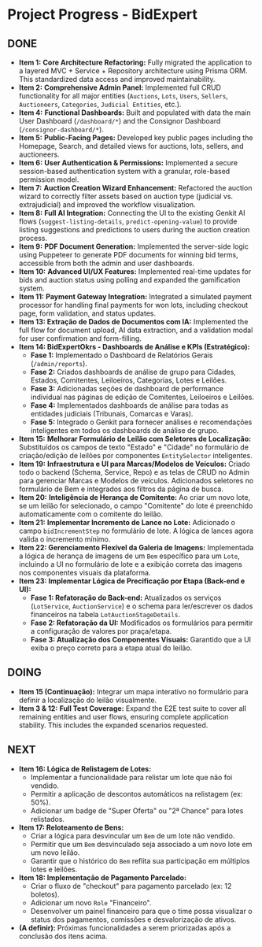 # Project Progress - BidExpert

## DONE
- **Item 1:** **Core Architecture Refactoring:** Fully migrated the application to a layered MVC + Service + Repository architecture using Prisma ORM. This standardized data access and improved maintainability.
- **Item 2:** **Comprehensive Admin Panel:** Implemented full CRUD functionality for all major entities (`Auctions`, `Lots`, `Users`, `Sellers`, `Auctioneers`, `Categories`, `Judicial Entities`, etc.).
- **Item 4:** **Functional Dashboards:** Built and populated with data the main User Dashboard (`/dashboard/*`) and the Consignor Dashboard (`/consignor-dashboard/*`).
- **Item 5:** **Public-Facing Pages:** Developed key public pages including the Homepage, Search, and detailed views for auctions, lots, sellers, and auctioneers.
- **Item 6:** **User Authentication & Permissions:** Implemented a secure session-based authentication system with a granular, role-based permission model.
- **Item 7:** **Auction Creation Wizard Enhancement:** Refactored the auction wizard to correctly filter assets based on auction type (judicial vs. extrajudicial) and improved the workflow visualization.
- **Item 8:** **Full AI Integration:** Connecting the UI to the existing Genkit AI flows (`suggest-listing-details`, `predict-opening-value`) to provide listing suggestions and predictions to users during the auction creation process.
- **Item 9:** **PDF Document Generation:** Implemented the server-side logic using Puppeteer to generate PDF documents for winning bid terms, accessible from both the admin and user dashboards.
- **Item 10:** **Advanced UI/UX Features:** Implemented real-time updates for bids and auction status using polling and expanded the gamification system.
- **Item 11:** **Payment Gateway Integration:** Integrated a simulated payment processor for handling final payments for won lots, including checkout page, form validation, and status updates.
- **Item 13: Extração de Dados de Documentos com IA:** Implemented the full flow for document upload, AI data extraction, and a validation modal for user confirmation and form-filling.
- **Item 14: BidExpertOkrs - Dashboards de Análise e KPIs (Estratégico):**
    - **Fase 1:** Implementado o Dashboard de Relatórios Gerais (`/admin/reports`).
    - **Fase 2:** Criados dashboards de análise de grupo para Cidades, Estados, Comitentes, Leiloeiros, Categorias, Lotes e Leilões.
    - **Fase 3:** Adicionadas seções de dashboard de performance individual nas páginas de edição de Comitentes, Leiloeiros e Leilões.
    - **Fase 4:** Implementados dashboards de análise para todas as entidades judiciais (Tribunais, Comarcas e Varas).
    - **Fase 5:** Integrado o Genkit para fornecer análises e recomendações inteligentes em todos os dashboards de análise de grupo.
- **Item 15:** **Melhorar Formulário de Leilão com Seletores de Localização:** Substituídos os campos de texto "Estado" e "Cidade" no formulário de criação/edição de leilões por componentes `EntitySelector` inteligentes.
- **Item 19:** **Infraestrutura e UI para Marcas/Modelos de Veículos:** Criado todo o backend (Schema, Service, Repo) e as telas de CRUD no Admin para gerenciar Marcas e Modelos de veículos. Adicionados seletores no formulário de Bem e integrados aos filtros da página de busca.
- **Item 20:** **Inteligência de Herança de Comitente:** Ao criar um novo lote, se um leilão for selecionado, o campo "Comitente" do lote é preenchido automaticamente com o comitente do leilão.
- **Item 21:** **Implementar Incremento de Lance no Lote:** Adicionado o campo `bidIncrementStep` no formulário de lote. A lógica de lances agora valida o incremento mínimo.
- **Item 22: Gerenciamento Flexível da Galeria de Imagens:** Implementada a lógica de herança de imagens de um `Bem` específico para um `Lote`, incluindo a UI no formulário de lote e a exibição correta das imagens nos componentes visuais da plataforma.
- **Item 23: Implementar Lógica de Precificação por Etapa (Back-end e UI):**
    - **Fase 1: Refatoração do Back-end:** Atualizados os serviços (`LotService`, `AuctionService`) e o schema para ler/escrever os dados financeiros na tabela `LotAuctionStageDetails`.
    - **Fase 2: Refatoração da UI:** Modificados os formulários para permitir a configuração de valores por praça/etapa.
    - **Fase 3: Atualização dos Componentes Visuais:** Garantido que a UI exiba o preço correto para a etapa atual do leilão.

## DOING
- **Item 15 (Continuação):** Integrar um mapa interativo no formulário para definir a localização do leilão visualmente.
- **Item 3 & 12:** **Full Test Coverage:** Expand the E2E test suite to cover all remaining entities and user flows, ensuring complete application stability. This includes the expanded scenarios requested.

## NEXT
- **Item 16: Lógica de Relistagem de Lotes:**
    - Implementar a funcionalidade para relistar um lote que não foi vendido.
    - Permitir a aplicação de descontos automáticos na relistagem (ex: 50%).
    - Adicionar um badge de "Super Oferta" ou "2ª Chance" para lotes relistados.
- **Item 17: Reloteamento de Bens:**
    - Criar a lógica para desvincular um `Bem` de um lote não vendido.
    - Permitir que um `Bem` desvinculado seja associado a um novo lote em um novo leilão.
    - Garantir que o histórico do `Bem` reflita sua participação em múltiplos lotes e leilões.
- **Item 18: Implementação de Pagamento Parcelado:**
    - Criar o fluxo de "checkout" para pagamento parcelado (ex: 12 boletos).
    - Adicionar um novo `Role` "Financeiro".
    - Desenvolver um painel financeiro para que o time possa visualizar o status dos pagamentos, comissões e desvalorização de ativos.
- **(A definir):** Próximas funcionalidades a serem priorizadas após a conclusão dos itens acima.
